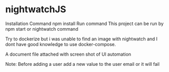 # nightwatchJS
Installation Command
npm install
Run command
This project can be run by npm start or nightwatch command

Try to dockerize but i was unable to find an image with nightwatch and I dont have good knowledge to use docker-compose.

A document file attached with screen shot of UI automation

Note:
Before adding a user add a new value to the user email or it will fail
